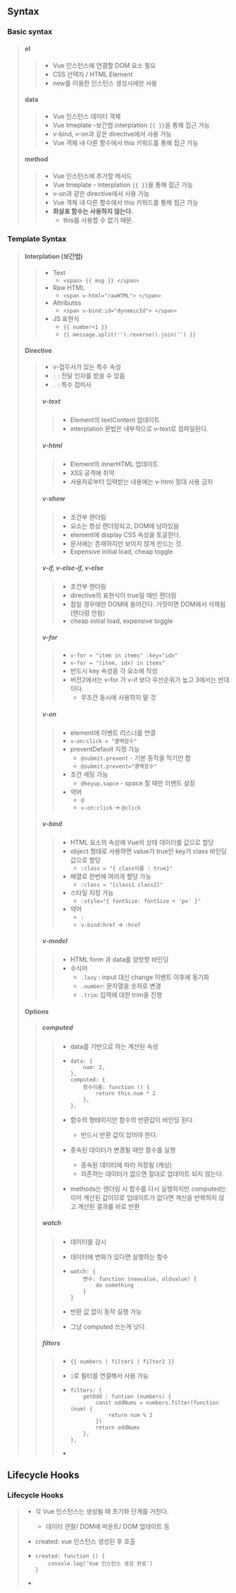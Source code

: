 ## Syntax

### Basic syntax

> #### el
>
> > - Vue 인스턴스에 연결할 DOM 요소 필요
> > - CSS 선택자 / HTML Element
> > - new를 이용한 인스턴스 생성시에만 사용
>
> #### data
>
> > - Vue 인스턴스 데이터 객체
> > - Vue tmeplate -보간법  interplation `{{ }}`을 통해 접근 가능
> > - v-bind, v-on과 같은 directive에서 사용 가능
> > - Vue 객체 내 다른 함수에서 this 키워드를 통해 접근 가능
>
> #### method
>
> > - Vue 인스턴스에 추가할 메서드
> > - Vue tmeplate - interplation `{{ }}`을 통해 접근 가능
> > - v-on과 같은 directive에서 사용 가능
> > - Vue 객체 내 다른 함수에서 this 키워드를 통해 접근 가능
> > - **화살표 함수는 사용하지 않는다.**
> >   - this를 사용할 수 없기 때문.



### Template Syntax

> #### Interplation (보간법)
>
> > - Text
> >   - `<span> {{ msg }} </span>`
> > - Raw HTML
> >   - `<span v-html="rawHTML"> </span>`
> > - Attributes
> >   - `<span v-bind:id="dynamicId"> </span>`
> > - JS 표현식
> >   - `{{ number+1 }}`
> >   - `{{ message.split('').reverse().join('') }}`
>
> #### Directive
>
> > - v-접두사가 있는 특수 속성
> > - `:` : 전달 인자를 받을 수 있음
> > - `.` : 특수 접미사
> >
> > ##### v-text
> >
> > > - Element의 textContent 업데이트
> > > - interplation 문법은 내부적으로 v-text로 컴파일된다.
> >
> > ##### v-html
> >
> > > - Element의 innerHTML 업데이트
> > > - XSS 공격에 취약
> > > - 사용자로부터 입력받는 내용에는 v-html 절대 사용 금지
> >
> > ##### v-show
> >
> > > - 조건부 렌더링
> > > - 요소는 항상 렌더링되고, DOM에 남아있음
> > > - element에 display CSS 속성을 토글한다.
> > > - 문서에는 존재하지만 보이지 않게 만드는 것.
> > > - Expensive initial load, cheap toggle
> >
> > ##### v-if, v-else-if, v-else
> >
> > > - 조건부 렌더링
> > > - directive의 표현식이 true일 때만 렌더링
> > > - 참일 경우에만 DOM에 들어간다. 거짓이면 DOM에서 삭제됨(렌더링 안됨)
> > > - cheap initial load, expensive toggle
> >
> > ##### v-for
> >
> > > - `v-for = "item in items" :key="idx"`
> > > - `v-for = "(item, idx) in items"`
> > > - 반드시 key 속성을 각 요소에 작성
> > > - 버전2에서는 v-for 가 v-if 보다 우선순위가 높고 3에서는 반대이다.
> > >   - 무조건 동시에 사용하지 말 것
> >
> > ##### v-on
> >
> > > - element에 이벤트 리스너를 연결
> > > - `v-on:click = "콜백함수"` 
> > > - preventDefault 지정 가능
> > >   - `@submit.prevent` - 기본 동작을 막기만 함
> > >   - `@submit.prevent="콜백함수"`
> > > - 조건 세팅 가능
> > >   - `@keyup.sapce` - space 칠 때만 이벤트 설정
> > > - 약어
> > >   - `@`
> > >   - `v-on:click` -> `@click`
> >
> > ##### v-bind
> >
> > > - HTML 요소의 속성에 Vue의 상태 데이터를 값으로 할당
> > > - object 형태로 사용하면 value가 true인 key가 class 바인딩 값으로 할당
> > >   - `:class = "{ class이름 : true}"`
> > > - 배열로 한번에 여러개 할당 가능
> > >   - `:class = "[class1 class2]"`
> > > - 스타일 지정 가능
> > >   - `:style="{ fontSize: fontSize + 'px' }"`
> > > - 약어
> > >   - `:`
> > >   - `v-bind:href` -> `:href`
> >
> > ##### v-model
> >
> > > - HTML form 과 data를 양방향 바인딩
> > > - 수식어
> > >   - `.lazy` : input 대신 change 이벤트 이후에 동기화
> > >   - `.number`: 문자열을 숫자로 변경
> > >   - `.trim`: 입력에 대한 trim을 진행
>
> #### Options
>
> > ##### computed
> >
> > > - data를 기반으로 하는 계산된 속성
> > >
> > > - ```vue
> > >   data: {
> > >   	num: 2, 
> > >   }, 
> > >   computed: {
> > >   	함수이름: function () {
> > >   		return this.num * 2
> > >   	}, 
> > >   }, 
> > >   ```
> > >
> > > - 함수의 형태이지만 함수의 반환값이 바인딩 된다.
> > >
> > >   - 반드시 반환 값이 있어야 한다.
> > >
> > > - 종속된 데이터가 변경될 때만 함수를 실행
> > >
> > >   - 종속된 데이터에 따라 저장됨 (캐싱)
> > >   - 의존하는 데이터가 없으면 절대로 업데이트 되지 않는다.
> > >
> > > - methods는 렌더링 시 함수를 다시 실행하지만 computed는 이미 계산된 값이므로 업데이트가 없다면 계산을 반복하지 않고 계산된 결과를 바로 반환
> >
> > ##### watch
> >
> > > - 데이터를 감시
> > >
> > > - 데이터에 변화가 있다면 실행하는 함수
> > >
> > > - ```vue
> > >   watch: {
> > >   	변수: function (newvalue, oldvalue) {
> > >   		do something
> > >   	}
> > >   }
> > >   ```
> > >
> > > - 반환 값 없이 동작 실행 가능
> > >
> > > - 그냥 computed 쓰는게 낫다.
> >
> > ##### filters
> >
> > > - `{{ numbers | filter1 | filter2 }}`
> > >
> > > - `|`로 필터를 연결해서 사용 가능
> > >
> > > - ```vue
> > >   filters: {
> > >   	getOdd : funtion (numbers) {
> > >   		const oddNums = numbers.filter(function (num) {
> > >   			return num % 2
> > >   		})
> > >   		return oddNums
> > >   	}, 
> > >   }, 
> > >   ```
> > >
> > > - 



## Lifecycle Hooks

### Lifecycle Hooks

> - 각 Vue 인스턴스는 생성될 때 초기화 단계를 거친다.
>
>   - 데이터 관찰/ DOM에 마운트/ DOM 업데이트 등
>
> - created: vue 인스턴스 생성된 후 호출
>
> - ```vue
>   created: function () {
>   	console.log('Vue 인스턴스 생성 완료')
>   }
>   ```
>
> - 